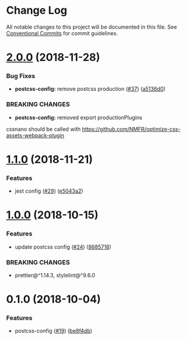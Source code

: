 # Change Log

All notable changes to this project will be documented in this file.
See [Conventional Commits](https://conventionalcommits.org) for commit guidelines.

# [2.0.0](https://github.com/ornikar/shared-configs/compare/@ornikar/postcss-config@1.1.0...@ornikar/postcss-config@2.0.0) (2018-11-28)


### Bug Fixes

* **postcss-config:** remove postcss production ([#37](https://github.com/ornikar/shared-configs/issues/37)) ([a5136d0](https://github.com/ornikar/shared-configs/commit/a5136d0))


### BREAKING CHANGES

* **postcss-config:** removed export productionPlugins

cssnano should be called with https://github.com/NMFR/optimize-css-assets-webpack-plugin





# [1.1.0](https://github.com/ornikar/shared-configs/compare/@ornikar/postcss-config@1.0.0...@ornikar/postcss-config@1.1.0) (2018-11-21)


### Features

* jest config ([#29](https://github.com/ornikar/shared-configs/issues/29)) ([e5043a2](https://github.com/ornikar/shared-configs/commit/e5043a2))





# [1.0.0](https://github.com/ornikar/shared-configs/compare/@ornikar/postcss-config@0.1.0...@ornikar/postcss-config@1.0.0) (2018-10-15)


### Features

* update postcss config ([#24](https://github.com/ornikar/shared-configs/issues/24)) ([8685718](https://github.com/ornikar/shared-configs/commit/8685718))


### BREAKING CHANGES

* prettier@^1.14.3, stylelint@^9.6.0





<a name="0.1.0"></a>
# 0.1.0 (2018-10-04)


### Features

* postcss-config ([#19](https://github.com/ornikar/shared-configs/issues/19)) ([be8f4db](https://github.com/ornikar/shared-configs/commit/be8f4db))
